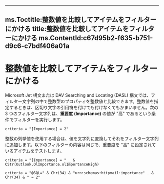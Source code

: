 

---
ms.Toctitle:整数値を比較してアイテムをフィルターにかける
title:整数値を比較してアイテムをフィルターにかける
ms.ContentId:c67d95b2-f635-b751-d9c6-c7bdf406a01a
---
# 整数値を比較してアイテムをフィルターにかける




Microsoft Jet 構文または DAV Searching and Locating (DASL) 構文では、フィルター文字列の中で整数型のプロパティを整数値と比較できます。整数値を指定するときは、区切り文字の引用符を付けても付けなくてもかまいません。次の 3 つのフィルター文字列は、**重要度 (Importance)** の値が "高" であるという条件でフィルターを実行します。

```sourcecode
criteria = "[Importance] = 2"
```




整数の列挙値を使用する場合は、値を文字列に変換してそれをフィルター文字列に追加します。以下のフィルターの内容は同じで、重要度を "高" に設定されているアイテムをテストします。

```sourcecode
criteria = "[Importance] = " _ & CStr(Outlook.OlImportance.olImportanceHigh)

criteria = "@SQL=" & Chr(34) & "urn:schemas:httpmail:importance" _ & Chr(34) & " = 2"
```



